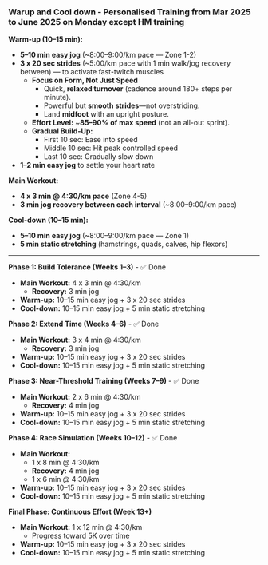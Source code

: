 ### Warup and Cool down - Personalised Training from Mar 2025 to June 2025 on Monday except HM training

**Warm-up (10–15 min):**  
- **5–10 min easy jog** (~8:00–9:00/km pace — Zone 1-2)  
- **3 x 20 sec strides** (~5:00/km pace with 1 min walk/jog recovery between) — to activate fast-twitch muscles
  - **Focus on Form, Not Just Speed**  
    - Quick, **relaxed turnover** (cadence around 180+ steps per minute).  
    - Powerful but **smooth strides**—not overstriding.  
    - Land **midfoot** with an upright posture.  
  - **Effort Level:** ~**85–90% of max speed** (not an all-out sprint).  
  - **Gradual Build-Up:**  
    - First 10 sec: Ease into speed  
    - Middle 10 sec: Hit peak controlled speed  
    - Last 10 sec: Gradually slow down  
- **1–2 min easy jog** to settle your heart rate  

**Main Workout:**  
- **4 x 3 min @ 4:30/km pace** (Zone 4-5)  
- **3 min jog recovery between each interval** (~8:00–9:00/km pace)  

**Cool-down (10–15 min):**  
- **5–10 min easy jog** (~8:00–9:00/km pace — Zone 1)  
- **5 min static stretching** (hamstrings, quads, calves, hip flexors)

---

**Phase 1: Build Tolerance (Weeks 1–3)**  - ✅ Done
- **Main Workout:** 4 x 3 min @ 4:30/km  
  - **Recovery:** 3 min jog  
- **Warm-up:** 10–15 min easy jog + 3 x 20 sec strides  
- **Cool-down:** 10–15 min easy jog + 5 min static stretching  

**Phase 2: Extend Time (Weeks 4–6)**  - ✅ Done
- **Main Workout:** 3 x 4 min @ 4:30/km  
  - **Recovery:** 3 min jog  
- **Warm-up:** 10–15 min easy jog + 3 x 20 sec strides  
- **Cool-down:** 10–15 min easy jog + 5 min static stretching  

**Phase 3: Near-Threshold Training (Weeks 7–9)**  - ✅ Done
- **Main Workout:** 2 x 6 min @ 4:30/km  
  - **Recovery:** 4 min jog  
- **Warm-up:** 10–15 min easy jog + 3 x 20 sec strides  
- **Cool-down:** 10–15 min easy jog + 5 min static stretching  

**Phase 4: Race Simulation (Weeks 10–12)**  - ✅ Done
- **Main Workout:**  
  - 1 x 8 min @ 4:30/km  
  - **Recovery:** 4 min jog  
  - 1 x 6 min @ 4:30/km  
- **Warm-up:** 10–15 min easy jog + 3 x 20 sec strides  
- **Cool-down:** 10–15 min easy jog + 5 min static stretching  

**Final Phase: Continuous Effort (Week 13+)**  
- **Main Workout:** 1 x 12 min @ 4:30/km  
  - Progress toward 5K over time  
- **Warm-up:** 10–15 min easy jog + 3 x 20 sec strides  
- **Cool-down:** 10–15 min easy jog + 5 min static stretching  

